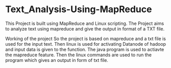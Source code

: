 # Text_Analysis-Using-MapReduce
This Project is built using MapReduce and Linux scripting. The Project aims to analyze text using mapreduce and give the output in format of a TXT file.

Working of the project
So the project is based on mapreduce and a txt file is used for the input text.
Then  linux is used for activating Datanode of hadoop and input data is given to the function.
The java program is used to actiavte the mapreduce feature.
Then the linux commands are used to run the program which gives an output in form of txt file.
